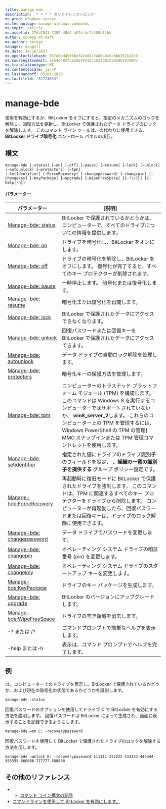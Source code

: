 ```yaml
---
title: manage-bde
description: '* * * * のリファレンストピック'
ms.prod: windows-server
ms.technology: manage-windows-commands
ms.topic: article
ms.assetid: 276a7841-7289-48d4-a57d-bc7c300affbb
author: coreyp-at-msft
ms.author: coreyp
manager: dongill
ms.date: 10/16/2017
ms.openlocfilehash: 567e0ed45f6bef42e82c3a68b3c0cbbb352b12d9
ms.sourcegitcommit: ab64dc83fca28039416c26226815502d0193500c
ms.translationtype: MT
ms.contentlocale: ja-JP
ms.lasthandoff: 05/01/2020
ms.locfileid: "82724033"
---
```

# <a name="manage-bde"></a>manage-bde



使用を有効にするか、BitLocker をオフにすると、指定のメカニズムのロックを解除し、回復方法を更新し、BitLocker で保護されたデータ ドライブのロックを解除します。 このコマンド ライン ツールは、の代わりに使用できる、 **BitLocker ドライブ暗号化** コントロール パネルの項目。

## <a name="syntax"></a>構文

```
manage-bde [-status] [–on] [–off] [–pause] [–resume] [–lock] [–unlock] [–autounlock] [–protectors] [–tpm] 
[–SetIdentifier] [-ForceRecovery] [–changepassword] [–changepin] [–changekey] [-KeyPackage] [–upgrade] [-WipeFreeSpace] [{-?|/?}] [{-help|-h}]
```

#### <a name="parameters"></a>パラメーター

|パラメーター|[説明]|
|---------|-----------|
|[Manage-bde: status](manage-bde-status.md)|BitLocker で保護されているかどうかは、コンピューターで、すべてのドライブについての情報を提供します。|
|[Manage-bde: on](manage-bde-on.md)|ドライブを暗号化し、BitLocker をオンにします。|
|[Manage-bde: off](manage-bde-off.md)|ドライブの暗号化を解除し、BitLocker をオフにします。 復号化が完了すると、すべてのキー プロテクターが削除されます。|
|[Manage-bde: pause](manage-bde-pause.md)|一時停止します。 暗号化または復号化します。|
|[Manage-bde: resume](manage-bde-resume.md)|暗号化または復号化を再開します。|
|[Manage-bde: lock](manage-bde-lock.md)|BitLocker で保護されたデータにアクセスできなくなります。|
|[Manage-bde: unlock](manage-bde-unlock.md)|回復パスワードまたは回復キーを BitLocker で保護されたデータにアクセスできます。|
|[Manage-bde: autounlock](manage-bde-autounlock.md)|データ ドライブの自動ロック解除を管理します。|
|[Manage-bde: protectors](manage-bde-protectors.md)|暗号化キーの保護方法を管理します。|
|[Manage-bde: tpm](manage-bde-tpm.md)|コンピューターのトラステッド プラットフォーム モジュール (TPM) を構成します。 このコマンドは Windows 8 を実行するコンピューターではサポートされていないか、 **win8_server_2**します。 これらのコンピューター上の TPM を管理するには、Windows PowerShell の TPM の管理] MMC スナップインまたは TPM 管理コマンドレットを使用します。|
|[Manage-bde: setidentifier](manage-bde-setidentifier.md)|指定された値にドライブのドライブ識別子のフィールドを設定、 **、組織の一意の識別子を提供する** グループ ポリシー設定です。|
|[Manage-bde:ForceRecovery](manage-bde-forcerecovery.md)|再起動時に復旧モードに BitLocker で保護されたドライブを強制します。 このコマンドは、TPM に関連するすべてのキー プロテクターをドライブから削除します。 コンピューターが再起動したら、回復パスワードまたは回復キーは、ドライブのロック解除に使用できます。|
|[Manage-bde: changepassword](manage-bde-changepassword.md)|データ ドライブでパスワードを変更します。|
|[Manage-bde: changepin](manage-bde-changepin.md)|オペレーティング システム ドライブの暗証番号 (pin) を変更します。|
|[Manage-bde: changekey](manage-bde-changekey.md)|オペレーティング システム ドライブのスタートアップ キーを変更します。|
|[Manage-bde:KeyPackage](manage-bde-keypackage.md)|ドライブのキー パッケージを生成します。|
|[Manage-bde: upgrade](manage-bde-upgrade.md)|BitLocker のバージョンにアップグレードします。|
|[Manage-bde:WipeFreeSpace](manage-bde-wipefreespace.md)|ドライブの空き領域を消去します。|
|-? または /?|コマンドプロンプトで簡単なヘルプを表示します。|
|-help または-h|表示は、コマンド プロンプトでヘルプを完了します。|

## <a name="examples"></a>例

は、コンピューター上のドライブを表示し、BitLocker で保護されているかどうか、および現在の暗号化の状態であるかどうかを識別します。
```
manage-bde -status
```
回復パスワードのオプションを使用してドライブ C で BitLocker を有効にする方法を説明します。 回復パスワードは BitLocker によって生成され、画面に表示することを記録できるようにします。
```
manage-bde –on C: -recoverypassword
```
回復パスワードを使用して BitLocker で保護されたドライブのロックを解除する方法を示します。
```
manage-bde –unlock E: -recoverypassword 111111-222222-333333-444444-555555-666666-777777-888888
```

## <a name="additional-references"></a>その他のリファレンス

-   - [コマンド ライン構文の記号](command-line-syntax-key.md)
-   [コマンドラインを使用して BitLocker を有効にします。](https://technet.microsoft.com/library/dd894351(v=ws.10).aspx)
